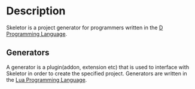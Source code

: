 # Description
Skeletor is a project generator for programmers written in the [D Programming Language](http://dlang.org/).

## Generators
A generator is a plugin(addon, extension etc) that is used to interface with Skeletor in order to create the specified project.
Generators are written in the [Lua Programming Language](https://www.lua.org/).
